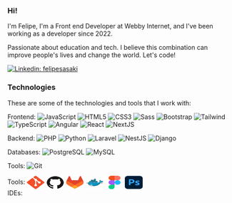 ### Hi!

I'm Felipe,  I'm a Front end Developer at Webby Internet, and I've been working as a developer since 2022. 

Passionate about education and tech. I believe this combination can improve people's lives and change the world. Let's code!

[![Linkedin: felipesasaki](https://img.shields.io/badge/-Linkedin-blue?style=flat-square&logo=Linkedin&logoColor=white&link=https://www.linkedin.com/in/felipesasaki/)](https://www.linkedin.com/in/felipesasaki/)


### Technologies
These are some of the technologies and tools that I work with:

  Frontend:
  ![JavaScript](https://img.shields.io/badge/-JavaScript-black?style=flat-square&logo=javascript)
  ![HTML5](https://img.shields.io/badge/-HTML5-E34F26?style=flat-square&logo=html5&logoColor=white)
  ![CSS3](https://img.shields.io/badge/-CSS3-1572B6?style=flat-square&logo=css3)
  ![Sass](https://img.shields.io/badge/-Sass-CC6699?style=flat-square&logo=sass&logoColor=white)
  ![Bootstrap](https://img.shields.io/badge/-Bootstrap-563D7C?style=flat-square&logo=bootstrap)
  ![Tailwind](https://img.shields.io/badge/-Tailwind-gray?style=flat-square&logo=tailwindcss)
  ![TypeScript](https://img.shields.io/badge/-TypeScript-007ACC?style=flat-square&logo=typescript&logoColor=white)
  ![Angular](https://img.shields.io/badge/-Angular-DD0031?style=flat-square&logo=angular)
  ![React](https://img.shields.io/badge/-React-blue?style=flat-square&logo=react)
  ![NextJS](https://img.shields.io/badge/-NextJS-black?style=flat-square&logo=nextdotjs)

  Backend:
  ![PHP](https://img.shields.io/badge/-PHP-purple?style=flat-square&logo=php)
  ![Python](https://img.shields.io/badge/-Python-yellow?style=flat-square&logo=python)
  ![Laravel](https://img.shields.io/badge/-Laravel-white?style=flat-square&logo=laravel)
  ![NestJS](https://img.shields.io/badge/-NestJS-E0234E?style=flat-square&logo=nestjs)
  ![Django](https://img.shields.io/badge/-Django-092E20?style=flat-square&logo=django)

  Databases:
  ![PostgreSQL](https://img.shields.io/badge/-PostgreSQL-white?style=flat-square&logo=postgresql)
  ![MySQL](https://img.shields.io/badge/-MySQL-gray?style=flat-square&logo=mysql)

  Tools:
  ![Git](https://img.shields.io/badge/-Git-white?style=flat-square&logo=git)

<div>
  <span>Tools: </span>
  <img align="center" alt="Fe-git" height="30" width="40" src="https://raw.githubusercontent.com/devicons/devicon/master/icons/git/git-original.svg">
  <img align="center" alt="Fe-github" height="30" width="40" src="https://raw.githubusercontent.com/devicons/devicon/master/icons/github/github-original.svg">
  <img align="center" alt="Fe-gitlab" height="30" width="40" src="https://raw.githubusercontent.com/devicons/devicon/master/icons/gitlab/gitlab-original.svg">
  <img align="center" alt="Fe-docker" height="30" width="40" src="https://raw.githubusercontent.com/devicons/devicon/master/icons/docker/docker-original.svg">
  <img align="center" alt="Fe-laravel" height="30" width="40" src="https://raw.githubusercontent.com/devicons/devicon/master/icons/figma/figma-original.svg">
  <img align="center" alt="Fe-photoshop" height="30" width="40" src="https://raw.githubusercontent.com/devicons/devicon/master/icons/photoshop/photoshop-original.svg">
</div>

<div>
  <span>IDEs: </span>
  
</div>



